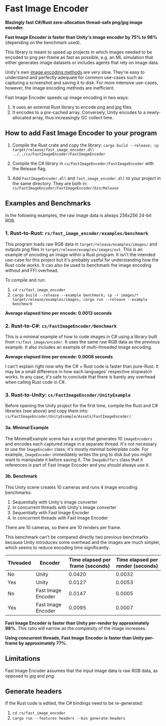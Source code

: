 # Fast Image Encoder

**Blazingly fast C#/Rust zero-allocation thread-safe png/jpg image encoder.**

**Fast Image Encoder is faster than Unity's image encoder by 75% to 98%** (depending on the benchmark used).

This library is meant to speed up projects in which images needed to be encoded to png per-frame as fast as possible, e.g. an ML simulation that either generates image datasets or includes agents that rely on image data.

Unity's own [image encoding methods](https://docs.unity3d.com/ScriptReference/ImageConversion.html) are very slow. They're easy to understand and perfectly adequate for common use-cases such as capturing a screenshot and saving it to disk. For more intensive use-cases, however, the image encoding methods are inefficient. 

Fast Image Encoder speeds up image encoding in two ways:

1. It uses an external Rust library to encode png and jpg files.
2. It encodes to a pre-cached array. Conversely, Unity encodes to a newly-allocated array, thus increasingly GC collect time.

## How to add Fast Image Encoder to your program

1. Compile the Rust crate and copy the library:  `cargo build --release; cp target/release/fast_image_encoder.dll ../../cs/FastImageEncoder/FastImageEncoder`
2. Compile the C# library in `cs/FastImageEncoder/FastImageEncoder` with the Release flag.

1. Add `FastImageEncoder.dll` and `fast_image_encoder.dll` to your project in the same directory. They are both in: `cs/FastImageEncoder/FastImageEncoder/bin/Release`

## Examples and Benchmarks

In the following examples, the raw image data is always 256x256 24-bit RGB.

### 1. Rust-to-Rust: `rs/fast_image_encoder/examples/benchmark`

This program loads raw RGB data in `target/release/examples/images/` and outputs png files in `target/release/examples/images/out`. This is an example of encoding an image within a Rust program. It isn't the intended use-case for this project but it's probably useful for understanding how the Rust code works. It can also be used to benchmark the image encoding without and FFI overhead.

To compile and run:

1. `cd rs/fast_image_encoder`
2. `cargo build --release --example benchmark; cp -r images/* target/release/examples/images; cargo run --release --example benchmark`

**Average elapsed time per encode:  0.0013 seconds**

### 2. Rust-to-C#: `cs/FastImageEncoder/Benchmark`

This is a minimal example of how to code images in C# using a library built from `rs/fast_image/encoder`. It uses the same raw RGB data as the previous example. It also includes an example of multi-threaded image encoding.

**Average elapsed time per encode: 0.0008 seconds**

I can't explain right now why the C# + Rust code is faster than pure-Rust. It may be a small difference in how each languages' respective stopwatch works. In any case, it's safe to conclude that there is barely any overhead when calling Rust code in C#.

### 3. Rust-to-Unity: `cs/FastImageEncoder/UnityExample`

Before opening the Unity project for the first time, compile the Rust and C# libraries (see above) and copy them into: `cs/FastImageEncoder/UnityExample/Assets/FastImageEncoder/`.

#### 3a. Minimal Example

The MinimalExample scene has a script that generates 10 `ImageEncoders` and encodes each captured image in a separate thread. It's not necessary to use the `ImageEncoder` class; it's mostly minimal boilerplate code. For example, `ImageEncoder` immediately writes the png to disk but you might want to manipulate it before saving it. The `ImageBuffers` class that it references *is* part of Fast Image Encoder and you should always use it.

#### 3b. Benchmark

This Unity scene creates 10 cameras and runs 4 image encoding benchmarks:

1. Sequentially with Unity's image converter
2. In concurrent threads with Unity's image converter
3. Sequentially with Fast Image Encoder
4. In concurrent threads with Fast Image Encoder

There are 10 cameras, so there are 10 renders per frame. 

This benchmark can't be compared directly two previous benchmarks because Unity introduces some overhead and the images are much simpler, which seems to reduce encoding time significantly.

| Threaded | Encoder            | Time elapsed per frame (seconds) | Time elapsed per render (seconds) |
| -------- | ------------------ | -------------------------------- | --------------------------------- |
| No       | Unity              | 0.0420                           | 0.0032                            |
| Yes      | Unity              | 0.0127                           | 0.0053                            |
| No       | Fast Image Encoder | 0.0147                           | 0.0005                            |
| Yes      | Fast Image Encoder | 0.0095                           | 0.0007                            |

**Fast Image Encoder is faster than Unity per-render by approximately 98%.** This ratio will narrow as the complexity of the image increases.

**Using concurrent threads, Fast Image Encoder is faster than Unity per-frame by approximately 77%.**

## Limitations

Fast Image Encoder assumes that the input image data is raw RGB data, as opposed to jpg and png.

## Generate headers

If the Rust code is edited, the C# bindings need to be re-generated:

1. `cd rs/fast_image_encoder`
2. `cargo run --features headers --bin generate-headers`